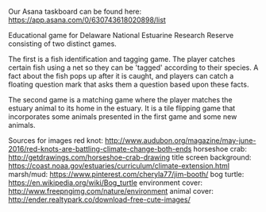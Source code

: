 Our Asana taskboard can be found here: https://app.asana.com/0/630743618020898/list

Educational game for Delaware National Estuarine Research Reserve consisting of two distinct games. 

The first is a fish identification and tagging game. The player catches certain fish using a net so they can be 'tagged' according to their species.
A fact about the fish pops up after it is caught, and players can catch a floating question mark that asks them a question based upon these facts. 

The second game is a matching game where the player matches the estuary animal to its home in the estuary.
It is a tile flipping game that incorporates some animals presented in the first game and some new animals.

Sources for images
red knot: http://www.audubon.org/magazine/may-june-2016/red-knots-are-battling-climate-change-both-ends
horseshoe crab: http://getdrawings.com/horseshoe-crab-drawing
title screen background: https://coast.noaa.gov/estuaries/curriculum/climate-extension.html
marsh/mud: https://www.pinterest.com/cheryla77/jim-booth/
bog turtle: https://en.wikipedia.org/wiki/Bog_turtle
environment cover: http://www.freepngimg.com/nature/environment
animal cover: http://ender.realtypark.co/download-free-cute-images/